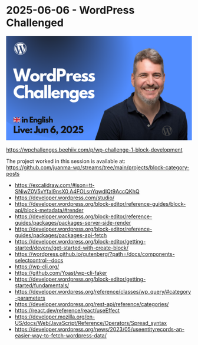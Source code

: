 # 2025-06-06 - WordPress Challenged

[![](./thumbnail.png)](https://www.youtube.com/live/DgB5M5ameUs?si=e8IetpkNORI12mjX)

https://wpchallenges.beehiiv.com/p/wp-challenge-1-block-development

The project worked in this session is available at:
https://github.com/juanma-wp/streams/tree/main/projects/block-category-posts

- https://excalidraw.com/#json=tt-SNiwZ0V5vYfal9nsX0,A4FOLsnYqwdIQt9AccQKhQ
- https://developer.wordpress.com/studio/
- https://developer.wordpress.org/block-editor/reference-guides/block-api/block-metadata/#render
- https://developer.wordpress.org/block-editor/reference-guides/packages/packages-server-side-render
- https://developer.wordpress.org/block-editor/reference-guides/packages/packages-api-fetch
- https://developer.wordpress.org/block-editor/getting-started/devenv/get-started-with-create-block/
- https://wordpress.github.io/gutenberg/?path=/docs/components-selectcontrol--docs
- https://wp-cli.org/
- https://github.com/Yoast/wp-cli-faker
- https://developer.wordpress.org/block-editor/getting-started/fundamentals/
- https://developer.wordpress.org/reference/classes/wp_query/#category-parameters
- https://developer.wordpress.org/rest-api/reference/categories/
- https://react.dev/reference/react/useEffect
- https://developer.mozilla.org/en-US/docs/Web/JavaScript/Reference/Operators/Spread_syntax
- https://developer.wordpress.org/news/2023/05/useentityrecords-an-easier-way-to-fetch-wordpress-data/
